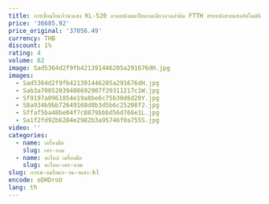 ```yaml
---
title: การเชื่อมใยแก้วนําแสง KL-520 ลวดหนังผมเปียแกนเดียวลวดลําต้น FTTH สายหนังสายแสงอัตโนมัติ
price: '36685.92'
price_original: '37056.49'
currency: THB
discount: 1%
rating: 4
volume: 62
image: Sad5364d2f9fb421391446205a291676dH.jpg
images:
  - Sad5364d2f9fb421391446205a291676dH.jpg
  - Sab3a70052039408692907f39311217c1W.jpg
  - Sf9197a0961054e19a8be6c75b30d6d20Y.jpg
  - S8a934b9bb72649168d0b3d5b6c25208f2.jpg
  - Sffaf5ba48be04f7c8879bbbd56d766e1L.jpg
  - Sa1f2fd92b6284e2982b3a95746f0a755S.jpg
video: ''
categories:
  - name: เครื่องมือ
    slug: เคร-องม
  - name: อะไหล่ เครื่องมือ
    slug: อะไหล-เคร-องม
slug: การเช-อมใยแก-วน-าแสง-kl
encode: oDHDroU
lang: th
---
```

  